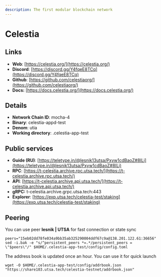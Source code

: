 ```yaml
---
description: The first modular blockchain network
---
```


# Celestia

## Links

* **Web**: [https://celestia.org/](https://celestia.org/)
* **Discord**: [https://discord.gg/Y4fqeE8TCq](https://discord.gg/Y4fqeE8TCq)
* **Github**: [https://github.com/celestiaorg/](https://github.com/celestiaorg/)
* **Docs:** [https://docs.celestia.org/](https://docs.celestia.org/)

## **Details**

* **Network Chain ID**: mocha-4
* **Binary**: celestia-appd-test
* **Denom**: utia
* **Working directory**: .celestia-app-test

## Public services

* **Guide (RU)**: [https://teletype.in/@lesnik13utsa/Pxyw1cdBaoZ#8ILi](https://teletype.in/@lesnik13utsa/Pxyw1cdBaoZ#8ILi)
* **RPC**: [https://t-celestia.archive.rpc.utsa.tech/](https://t-celestia.archive.rpc.utsa.tech/)
* **API**: [https://t-celestia.archive.api.utsa.tech/](https://t-celestia.archive.api.utsa.tech/)
* **gRPC:** t-celestia.archive.grpc.utsa.tech:443
* **Explorer**: [https://exp.utsa.tech/celestia-test/staking](https://exp.utsa.tech/celestia-test/staking)



## Peering

You can use peer **lesnik | UTSA** for fast connection or state sync

```shell
peers="15eb02dd78fe034a9bb35ab325290004ddf67c9a@138.201.122.61:36656"
sed -i.bak -e "s/^persistent_peers *=.*/persistent_peers = \"$peers\"/" $HOME/.celestia-app-test/config/config.toml
```

The address book is updated once an hour. You can use it for quick launch

```shell
wget -O $HOME/.celestia-app-test/config/addrbook.json "https://share103.utsa.tech/celestia-testnet/addrbook.json"
```

